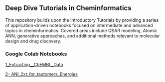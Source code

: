 ## Deep Dive Tutorials in Cheminformatics
This repository builds upon the Introductory Tutorials by providing a series of application-driven notebooks focused on intermediate and advanced topics in cheminformatics. Covered areas include QSAR modeling, Atomic ANN, generative approaches, and additional methods relevant to molecular design and drug discovery. 

### **Google Colab Notebooks**

[1_Extracting__ChEMBL_Data](https://colab.research.google.com/github/sofia-sunny/Atomic_Neural-Network/blob/main/01_Extracting__ChEMBL_Data.ipynb)


[2- ANI_2xt_for_tautomers_Energies](https://colab.research.google.com/github/sofia-sunny/Atomic_Neural-Network/blob/main/02_ANI_2xt_for_tautomers_Energies.ipynb)
